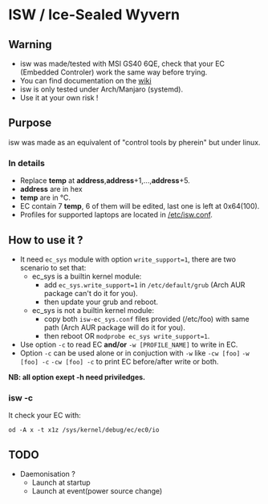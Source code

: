 # ISW / Ice-Sealed Wyvern

## Warning
- isw was made/tested with MSI GS40 6QE, check that your EC (Embedded Controler) work the same way before trying.
- You can find documentation on the <a href="https://github.com/YoyPa/isw/wiki/How-EC-work-(for-GS40-6QE-at-least)">wiki</a>
- isw is only tested under Arch/Manjaro (systemd).
- Use it at your own risk !

## Purpose
isw was made as an equivalent of "control tools by pherein" but under linux.

### In details
- Replace <b>temp</b> at <b>address</b>,<b>address</b>+1,...,<b>address</b>+5.
- <b>address</b> are in hex
- <b>temp</b> are in °C.
- EC contain 7 <b>temp</b>, 6 of them will be edited, last one is left at 0x64(100).
- Profiles for supported laptops are located in <a href="https://github.com/YoyPa/isw/blob/master/etc/isw.conf">/etc/isw.conf</a>.

## How to use it ?
- It need ```ec_sys``` module with option ```write_support=1```, there are two scenario to set that:
  - ec_sys is a builtin kernel module:
    - add ```ec_sys.write_support=1``` in ```/etc/default/grub``` (Arch AUR package can't do it for you).
    - then update your grub and reboot.
  - ec_sys is not a builtin kernel module:
    - copy both ```isw-ec_sys.conf``` files provided (/etc/foo) with same path (Arch AUR package will do it for you).
    - then reboot OR ```modprobe ec_sys write_support=1```.
- Use option ```-c``` to read EC <b>and/or</b> ```-w [PROFILE_NAME]``` to write in EC.
- Option ```-c``` can be used alone or in conjuction with ```-w``` like ```-cw [foo]``` ```-w [foo] -c``` ```-cw [foo] -c``` to print EC before/after write or both.

<b>NB: all option exept -h need priviledges.</b>

### isw -c
It check your EC with:
```
od -A x -t x1z /sys/kernel/debug/ec/ec0/io
```

## TODO
- Daemonisation ?
	- Launch at startup
	- Launch at event(power source change)
